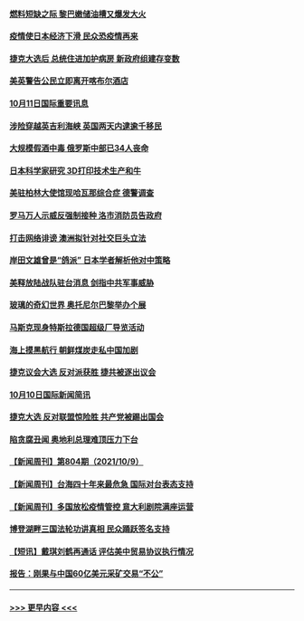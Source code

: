 #### [燃料短缺之际 黎巴嫩储油槽又爆发大火](../pages/prog202/a103239987.md?t=10112250) 
#### [疫情使日本经济下滑 民众恐疫情再来](../pages/prog202/a103239948.md?t=10112250) 
#### [捷克大选后 总统住进加护病房 新政府组建存变数](../pages/prog202/a103239928.md?t=10112250) 
#### [美英警告公民立即离开喀布尔酒店](../pages/prog202/a103239870.md?t=10112250) 
#### [10月11日国际重要讯息](../pages/prog202/a103239814.md?t=10112250) 
#### [涉险穿越英吉利海峡 英国两天内逮逾千移民](../pages/prog202/a103239731.md?t=10112250) 
#### [大规模假酒中毒 俄罗斯中部已34人丧命](../pages/prog202/a103239706.md?t=10112250) 
#### [日本科学家研究 3D打印技术生产和牛](../pages/prog202/a103239434.md?t=10112250) 
#### [美驻柏林大使馆现哈瓦那综合症 德警调查](../pages/prog202/a103239464.md?t=10112250) 
#### [罗马万人示威反强制接种 洛市消防员告政府](../pages/prog202/a103239494.md?t=10112250) 
#### [打击网络诽谤 澳洲拟针对社交巨头立法](../pages/prog202/a103239472.md?t=10112250) 
#### [岸田文雄曾是“鸽派” 日本学者解析他对中策略](../pages/prog202/a103239451.md?t=10112250) 
#### [美释放陆战队驻台消息 剑指中共军事威胁](../pages/prog202/a103239294.md?t=10112250) 
#### [玻璃的奇幻世界 奥托尼尔巴黎举办个展](../pages/prog202/a103239287.md?t=10112250) 
#### [马斯克现身特斯拉德国超级厂导览活动](../pages/prog202/a103239269.md?t=10112250) 
#### [海上摸黑航行 朝鲜煤炭走私中国加剧](../pages/prog202/a103239335.md?t=10112250) 
#### [捷克议会大选 反对派获胜 捷共被逐出议会](../pages/prog202/a103239311.md?t=10112250) 
#### [10月10日国际新闻简讯](../pages/prog202/a103239296.md?t=10112250) 
#### [捷克大选 反对联盟惊险胜 共产党被踢出国会](../pages/prog202/a103239120.md?t=10112250) 
#### [陷贪腐丑闻 奥地利总理难顶压力下台](../pages/prog202/a103239095.md?t=10112250) 
#### [【新闻周刊】第804期（2021/10/9）](../pages/prog202/a103238967.md?t=10112250) 
#### [【新闻周刊】台海四十年来最危急 国际对台表态支持](../pages/prog202/a103238938.md?t=10112250) 
#### [【新闻周刊】多国放松疫情管控 意大利剧院满座运营](../pages/prog202/a103238919.md?t=10112250) 
#### [博登湖畔三国法轮功讲真相 民众踊跃签名支持](../pages/prog202/a103238608.md?t=10112250) 
#### [【短讯】戴琪刘鹤再通话 评估美中贸易协议执行情况](../pages/prog202/a103238879.md?t=10112250) 
#### [报告：刚果与中国60亿美元采矿交易“不公”](../pages/prog202/a103238733.md?t=10112250) 

----
#### [ >>> 更早内容 <<< ](../indexes/prog202-earlier.md)
